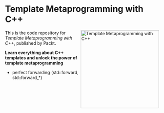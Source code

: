 # Template Metaprogramming with C++

<a href="https://www.amazon.com/Template-Metaprogramming-everything-templates-metaprogramming/dp/1803243457?utm_source=github&utm_medium=repository&utm_campaign=9781801076012"><img src="https://images-na.ssl-images-amazon.com/images/I/41X9zP2asoL._SX258_BO1,204,203,200_.jpg" alt="Template Metaprogramming with C++ " height="256px" align="right"></a>

This is the code repository for _Template Metaprogramming with C++_, published by Packt.

**Learn everything about C++ templates and unlock the power of template metaprogramming**

- perfect forwarding (std::forward, std::forward_*)
